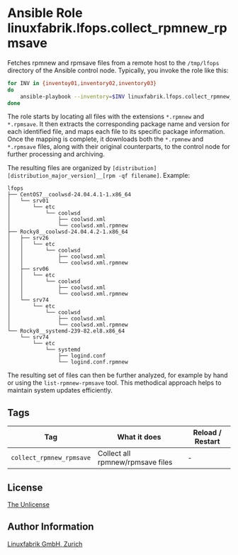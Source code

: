 # Ansible Role linuxfabrik.lfops.collect_rpmnew_rpmsave

Fetches rpmnew and rpmsave files from a remote host to the `/tmp/lfops` directory of the Ansible control node. Typically, you invoke the role like this:

```bash
for INV in {inventoy01,inventory02,inventory03}
do
    ansible-playbook --inventory=$INV linuxfabrik.lfops.collect_rpmnew_rpmsave
done
```

The role starts by locating all files with the extensions `*.rpmnew` and `*.rpmsave`. It then extracts the corresponding package name and version for each identified file, and maps each file to its specific package information. Once the mapping is complete, it downloads both the `*.rpmnew` and `*.rpmsave` files, along with their original counterparts, to the control node for further processing and archiving.

The resulting files are organized by `[distribution][distribution_major_version]__[rpm -qf filename]`. Example:

```
lfops
├── CentOS7__coolwsd-24.04.4.1-1.x86_64
│   └── srv01
│       └── etc
│           └── coolwsd
│               ├── coolwsd.xml
│               └── coolwsd.xml.rpmnew
├── Rocky8__coolwsd-24.04.4.2-1.x86_64
│   ├── srv26
│   │   └── etc
│   │       └── coolwsd
│   │           ├── coolwsd.xml
│   │           └── coolwsd.xml.rpmnew
│   ├── srv06
│   │   └── etc
│   │       └── coolwsd
│   │           ├── coolwsd.xml
│   │           └── coolwsd.xml.rpmnew
│   └── srv74
│       └── etc
│           └── coolwsd
│               ├── coolwsd.xml
│               └── coolwsd.xml.rpmnew
└── Rocky8__systemd-239-82.el8.x86_64
    └── srv74
        └── etc
            └── systemd
                ├── logind.conf
                └── logind.conf.rpmnew

```

The resulting set of files can then be further analyzed, for example by hand or using the `list-rpmnew-rpmsave` tool. This methodical approach helps to maintain system updates efficiently.


## Tags

| Tag       | What it does                 | Reload / Restart |
| ---       | ------------                 | ---------------- |
| `collect_rpmnew_rpmsave` | Collect all rpmnew/rpmsave files | - |


## License

[The Unlicense](https://unlicense.org/)


## Author Information

[Linuxfabrik GmbH, Zurich](https://www.linuxfabrik.ch)
